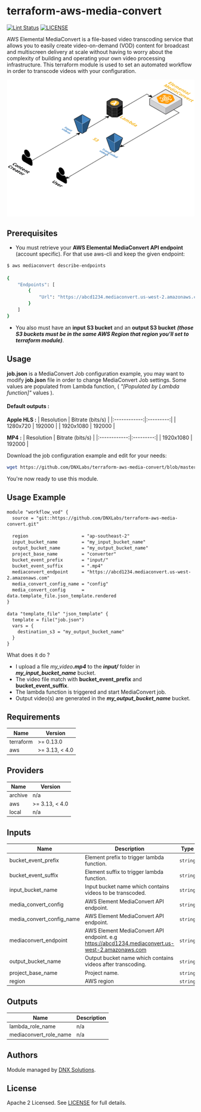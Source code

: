 # terraform-aws-media-convert

[![Lint Status](https://github.com/DNXLabs/terraform-aws-media-convert/workflows/Lint/badge.svg)](https://github.com/DNXLabs/terraform-aws-media-convert/actions)
[![LICENSE](https://img.shields.io/github/license/DNXLabs/terraform-aws-media-convert)](https://github.com/DNXLabs/terraform-aws-media-convert/blob/master/LICENSE)

AWS Elemental MediaConvert is a file-based video transcoding service that allows you to easily create video-on-demand (VOD) content for broadcast and multiscreen delivery at scale without having to worry about the complexity of building and operating your own video processing infrastructure.
This terraform module is used to set an automated workflow in order to transcode videos with your configuration.

![Infrastructure schema](./.documentation/infrastructure.png)

## Prerequisites

 * You must retrieve your **AWS Elemental MediaConvert API endpoint** (account specific). For that use aws-cli and keep the given endpoint:
```sh
$ aws mediaconvert describe-endpoints

{
    "Endpoints": [
        {
            "Url": "https://abcd1234.mediaconvert.us-west-2.amazonaws.com"
        }
    ]
}
```

* You also must have an **input S3 bucket** and an **output S3 bucket** _**(those S3 buckets must be in the same AWS Region that region you'll set to terraform module)**_.

## Usage

**job.json** is a MediaConvert Job configuration example, you may want to modify **job.json** file in order to change MediaConvert Job settings. Some values are populated from Lambda function, ( *"[Populated by Lambda function]"* values ).

#### Default outputs :
**Apple HLS :**
| Resolution | Bitrate (bits/s) |
|:------------:|:---------:|
| 1280x720 | 192000 |
| 1920x1080 | 192000 |

**MP4 :**
| Resolution | Bitrate (bits/s) |
|:------------:|:---------:|
| 1920x1080 | 192000 |


Download the job configuration example and edit for your needs:
```bash
wget https://github.com/DNXLabs/terraform-aws-media-convert/blob/master/examples/job.json
```

You're now ready to use this module.

## Usage Example

```hcl
module "workflow_vod" {
  source = "git::https://github.com/DNXLabs/terraform-aws-media-convert.git"

  region                    = "ap-southeast-2"
  input_bucket_name         = "my_input_bucket_name"
  output_bucket_name        = "my_output_bucket_name"
  project_base_name         = "converter"
  bucket_event_prefix       = "input/"
  bucket_event_suffix       = ".mp4"
  mediaconvert_endpoint     = "https://abcd1234.mediaconvert.us-west-2.amazonaws.com"
  media_convert_config_name = "config"
  media_convert_config      = data.template_file.json_template.rendered
}

data "template_file" "json_template" {
  template = file("job.json")
  vars = {
    destination_s3 = "my_output_bucket_name"
  }
}
```

What does it do ?
* I upload a file _my_video_***.mp4*** to the ***input/*** folder in ***my_input_bucket_name*** bucket.
* The video file match with **bucket_event_prefix** and **bucket_event_suffix**.
* The lambda function is triggered and start MediaConvert job.
* Output video(s) are generated in the ***my_output_bucket_name*** bucket.

<!--- BEGIN_TF_DOCS --->

## Requirements

| Name | Version |
|------|---------|
| terraform | >= 0.13.0 |
| aws | >= 3.13, < 4.0 |

## Providers

| Name | Version |
|------|---------|
| archive | n/a |
| aws | >= 3.13, < 4.0 |
| local | n/a |

## Inputs

| Name | Description | Type | Default | Required |
|------|-------------|------|---------|:--------:|
| bucket\_event\_prefix | Element prefix to trigger lambda function. | `string` | `"input/"` | no |
| bucket\_event\_suffix | Element suffix to trigger lambda function. | `string` | `".mp4"` | no |
| input\_bucket\_name | Input bucket name which contains videos to be transcoded. | `string` | n/a | yes |
| media\_convert\_config | AWS Element MediaConvert API endpoint. | `string` | n/a | yes |
| media\_convert\_config\_name | AWS Element MediaConvert API endpoint. | `string` | `"config"` | no |
| mediaconvert\_endpoint | AWS Element MediaConvert API endpoint. e.g https://abcd1234.mediaconvert.us-west-2.amazonaws.com | `string` | n/a | yes |
| output\_bucket\_name | Output bucket name which contains videos after transcoding. | `string` | n/a | yes |
| project\_base\_name | Project name. | `string` | `"my_workflow_vod"` | no |
| region | AWS region | `string` | `"us-west-2"` | no |

## Outputs

| Name | Description |
|------|-------------|
| lambda\_role\_name | n/a |
| mediaconvert\_role\_name | n/a |

<!--- END_TF_DOCS --->

## Authors

Module managed by [DNX Solutions](https://github.com/DNXLabs).

## License

Apache 2 Licensed. See [LICENSE](https://github.com/DNXLabs/terraform-aws-media-convert/blob/master/LICENSE) for full details.